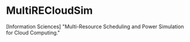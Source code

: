# MultiRECloudSim
[Information Sciences] "Multi-Resource Scheduling and Power Simulation for Cloud Computing."
